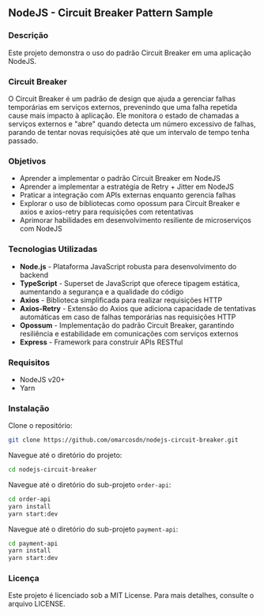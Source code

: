 ## NodeJS - Circuit Breaker Pattern Sample

### Descrição

Este projeto demonstra o uso do padrão Circuit Breaker em uma aplicação NodeJS.

### Circuit Breaker

O Circuit Breaker é um padrão de design que ajuda a gerenciar falhas temporárias em serviços externos, prevenindo que
uma falha repetida cause mais impacto à aplicação.
Ele monitora o estado de chamadas a serviços externos e "abre" quando detecta um número excessivo de falhas, parando de
tentar novas requisições até que um intervalo de tempo tenha passado.

### Objetivos

- Aprender a implementar o padrão Circuit Breaker em NodeJS
- Aprender a implementar a estratégia de Retry + Jitter em NodeJS
- Praticar a integração com APIs externas enquanto gerencia falhas
- Explorar o uso de bibliotecas como opossum para Circuit Breaker e axios e axios-retry para requisições com
  retentativas
- Aprimorar habilidades em desenvolvimento resiliente de microserviços com NodeJS

### Tecnologias Utilizadas

- **Node.js** - Plataforma JavaScript robusta para desenvolvimento do backend
- **TypeScript** - Superset de JavaScript que oferece tipagem estática, aumentando a segurança e a qualidade do código
- **Axios** - Biblioteca simplificada para realizar requisições HTTP
- **Axios-Retry** - Extensão do Axios que adiciona capacidade de tentativas automáticas em caso de falhas temporárias
  nas requisições HTTP
- **Opossum** - Implementação do padrão Circuit Breaker, garantindo resiliência e estabilidade em comunicações com
  serviços externos
- **Express** - Framework para construir APIs RESTful

### Requisitos

- NodeJS v20+
- Yarn

### Instalação

Clone o repositório:

```bash
git clone https://github.com/omarcosdn/nodejs-circuit-breaker.git
```

Navegue até o diretório do projeto:

```bash
cd nodejs-circuit-breaker
```

Navegue até o diretório do sub-projeto `order-api`:

```bash
cd order-api
yarn install
yarn start:dev
```

Navegue até o diretório do sub-projeto `payment-api`:

```bash
cd payment-api
yarn install
yarn start:dev
```

### Licença

Este projeto é licenciado sob a MIT License. Para mais detalhes, consulte o arquivo LICENSE.
